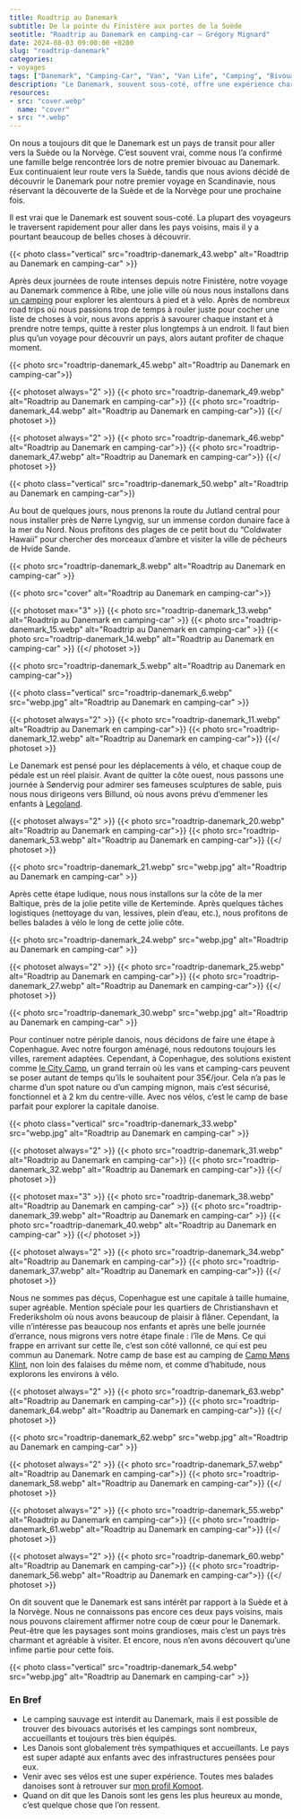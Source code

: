 ```yaml
---
title: Roadtrip au Danemark
subtitle: De la pointe du Finistère aux portes de la Suède
seotitle: "Roadtrip au Danemark en camping-car — Grégory Mignard"
date: 2024-08-03 09:00:00 +0200
slug: "roadtrip-danemark"
categories:
- voyages
tags: ["Danemark", "Camping-Car", "Van", "Van Life", "Camping", "Bivouac", "Scandinavie", "Legoland", "Ribe", "Copenhague", "Coldwater Hawaii", "Nørre Lyngvig", "Hvide Sande", "Søndervig", "île de Møns", "Møns Klint"]
description: "Le Danemark, souvent sous-coté, offre une expérience charmante et agréable. Idéal pour les familles et les cyclistes, c’est un pays accueillant avec de nombreuses belles découvertes."
resources:
- src: "cover.webp"
  name: "cover"
- src: "*.webp"
---
```


On nous a toujours dit que le Danemark est un pays de transit pour aller vers la Suède ou la Norvège. C’est souvent vrai, comme nous l’a confirmé une famille belge rencontrée lors de notre premier bivouac au Danemark. Eux continuaient leur route vers la Suède, tandis que nous avions décidé de découvrir le Danemark pour notre premier voyage en Scandinavie, nous réservant la découverte de la Suède et de la Norvège pour une prochaine fois.

Il est vrai que le Danemark est souvent sous-coté. La plupart des voyageurs le traversent rapidement pour aller dans les pays voisins, mais il y a pourtant beaucoup de belles choses à découvrir.

{{< photo class="vertical" src="roadtrip-danemark_43.webp" alt="Roadtrip au Danemark en camping-car" >}}

Après deux journées de route intenses depuis notre Finistère, notre voyage au Danemark commence à Ribe, une jolie ville où nous nous installons dans [un camping](https://ribecamping.dk) pour explorer les alentours à pied et à vélo. Après de nombreux road trips où nous passions trop de temps à rouler juste pour cocher une liste de choses à voir, nous avons appris à savourer chaque instant et à prendre notre temps, quitte à rester plus longtemps à un endroit. Il faut bien plus qu’un voyage pour découvrir un pays, alors autant profiter de chaque moment.

{{< photo src="roadtrip-danemark_45.webp" alt="Roadtrip au Danemark en camping-car">}}

{{< photoset always="2" >}}
{{< photo src="roadtrip-danemark_49.webp" alt="Roadtrip au Danemark en camping-car">}}
{{< photo src="roadtrip-danemark_44.webp" alt="Roadtrip au Danemark en camping-car">}}
{{</ photoset >}}

{{< photoset always="2" >}}
{{< photo src="roadtrip-danemark_46.webp" alt="Roadtrip au Danemark en camping-car">}}
{{< photo src="roadtrip-danemark_47.webp" alt="Roadtrip au Danemark en camping-car">}}
{{</ photoset >}}

{{< photo class="vertical" src="roadtrip-danemark_50.webp" alt="Roadtrip au Danemark en camping-car">}}

Au bout de quelques jours, nous prenons la route du Jutland central pour nous installer près de Nørre Lyngvig, sur un immense cordon dunaire face à la mer du Nord. Nous profitons des plages de ce petit bout du “Coldwater Hawaii” pour chercher des morceaux d’ambre et visiter la ville de pêcheurs de Hvide Sande.

{{< photo src="roadtrip-danemark_8.webp" alt="Roadtrip au Danemark en camping-car" >}}

{{< photo src="cover" alt="Roadtrip au Danemark en camping-car">}}

{{< photoset max="3" >}}
  {{< photo src="roadtrip-danemark_13.webp" alt="Roadtrip au Danemark en camping-car" >}}
  {{< photo src="roadtrip-danemark_15.webp" alt="Roadtrip au Danemark en camping-car" >}}
  {{< photo src="roadtrip-danemark_14.webp" alt="Roadtrip au Danemark en camping-car" >}}
{{</ photoset >}}

{{< photo src="roadtrip-danemark_5.webp" alt="Roadtrip au Danemark en camping-car">}}

{{< photo class="vertical" src="roadtrip-danemark_6.webp" src="webp.jpg" alt="Roadtrip au Danemark en camping-car" >}}

{{< photoset always="2" >}}
{{< photo src="roadtrip-danemark_11.webp" alt="Roadtrip au Danemark en camping-car">}}
{{< photo src="roadtrip-danemark_12.webp" alt="Roadtrip au Danemark en camping-car">}}
{{</ photoset >}}

Le Danemark est pensé pour les déplacements à vélo, et chaque coup de pédale est un réel plaisir. Avant de quitter la côte ouest, nous passons une journée à Søndervig pour admirer ses fameuses sculptures de sable, puis nous nous dirigeons vers Billund, où nous avons prévu d’emmener les enfants à [Legoland](https://www.legoland.dk).

{{< photoset always="2" >}}
{{< photo src="roadtrip-danemark_20.webp" alt="Roadtrip au Danemark en camping-car">}}
{{< photo src="roadtrip-danemark_53.webp" alt="Roadtrip au Danemark en camping-car">}}
{{</ photoset >}}

{{< photo src="roadtrip-danemark_21.webp" src="webp.jpg" alt="Roadtrip au Danemark en camping-car" >}}

Après cette étape ludique, nous nous installons sur la côte de la mer Baltique, près de la jolie petite ville de Kerteminde. Après quelques tâches logistiques (nettoyage du van, lessives, plein d’eau, etc.), nous profitons de belles balades à vélo le long de cette jolie côte.

{{< photo src="roadtrip-danemark_24.webp" src="webp.jpg" alt="Roadtrip au Danemark en camping-car" >}}

{{< photoset always="2" >}}
{{< photo src="roadtrip-danemark_25.webp" alt="Roadtrip au Danemark en camping-car">}}
{{< photo src="roadtrip-danemark_27.webp" alt="Roadtrip au Danemark en camping-car">}}
{{</ photoset >}}

{{< photo src="roadtrip-danemark_30.webp" src="webp.jpg" alt="Roadtrip au Danemark en camping-car" >}}

Pour continuer notre périple danois, nous décidons de faire une étape à Copenhague. Avec notre fourgon aménagé, nous redoutons toujours les villes, rarement adaptées. Cependant, à Copenhague, des solutions existent comme [le City Camp](https://www.citycamp.dk/francias), un grand terrain où les vans et camping-cars peuvent se poser autant de temps qu’ils le souhaitent pour 35€/jour. Cela n’a pas le charme d’un spot nature ou d’un camping mignon, mais c’est sécurisé, fonctionnel et à 2 km du centre-ville. Avec nos vélos, c’est le camp de base parfait pour explorer la capitale danoise.

{{< photo class="vertical" src="roadtrip-danemark_33.webp" src="webp.jpg" alt="Roadtrip au Danemark en camping-car" >}}

{{< photoset always="2" >}}
{{< photo src="roadtrip-danemark_31.webp" alt="Roadtrip au Danemark en camping-car">}}
{{< photo src="roadtrip-danemark_32.webp" alt="Roadtrip au Danemark en camping-car">}}
{{</ photoset >}}

{{< photoset max="3" >}}
  {{< photo src="roadtrip-danemark_38.webp" alt="Roadtrip au Danemark en camping-car" >}}
  {{< photo src="roadtrip-danemark_39.webp" alt="Roadtrip au Danemark en camping-car" >}}
  {{< photo src="roadtrip-danemark_40.webp" alt="Roadtrip au Danemark en camping-car" >}}
{{</ photoset >}}

{{< photoset always="2" >}}
{{< photo src="roadtrip-danemark_34.webp" alt="Roadtrip au Danemark en camping-car">}}
{{< photo src="roadtrip-danemark_37.webp" alt="Roadtrip au Danemark en camping-car">}}
{{</ photoset >}}

Nous ne sommes pas déçus, Copenhague est une capitale à taille humaine, super agréable. Mention spéciale pour les quartiers de Christianshavn et Frederiksholm où nous avons beaucoup de plaisir à flâner. Cependant, la ville n’intéresse pas beaucoup nos enfants et après une belle journée d’errance, nous migrons vers notre étape finale : l’île de Møns. Ce qui frappe en arrivant sur cette île, c’est son côté vallonné, ce qui est peu commun au Danemark. Notre camp de base est au camping de [Camp Møns Klint](https://campmoensklint.dk/), non loin des falaises du même nom, et comme d’habitude, nous explorons les environs à vélo.

{{< photoset always="2" >}}
{{< photo src="roadtrip-danemark_63.webp" alt="Roadtrip au Danemark en camping-car">}}
{{< photo src="roadtrip-danemark_64.webp" alt="Roadtrip au Danemark en camping-car">}}
{{</ photoset >}}

{{< photo src="roadtrip-danemark_62.webp" src="webp.jpg" alt="Roadtrip au Danemark en camping-car" >}}

{{< photoset always="2" >}}
{{< photo src="roadtrip-danemark_57.webp" alt="Roadtrip au Danemark en camping-car">}}
{{< photo src="roadtrip-danemark_58.webp" alt="Roadtrip au Danemark en camping-car">}}
{{</ photoset >}}

{{< photoset always="2" >}}
{{< photo src="roadtrip-danemark_55.webp" alt="Roadtrip au Danemark en camping-car">}}
{{< photo src="roadtrip-danemark_61.webp" alt="Roadtrip au Danemark en camping-car">}}
{{</ photoset >}}

{{< photoset always="2" >}}
{{< photo src="roadtrip-danemark_60.webp" alt="Roadtrip au Danemark en camping-car">}}
{{< photo src="roadtrip-danemark_56.webp" alt="Roadtrip au Danemark en camping-car">}}
{{</ photoset >}}

On dit souvent que le Danemark est sans intérêt par rapport à la Suède et à la Norvège. Nous ne connaissons pas encore ces deux pays voisins, mais nous pouvons clairement affirmer notre coup de cœur pour le Danemark. Peut-être que les paysages sont moins grandioses, mais c’est un pays très charmant et agréable à visiter. Et encore, nous n’en avons découvert qu’une infime partie pour cette fois.

{{< photo class="vertical" src="roadtrip-danemark_54.webp" src="webp.jpg" alt="Roadtrip au Danemark en camping-car" >}}

### En Bref

* Le camping sauvage est interdit au Danemark, mais il est possible de trouver des bivouacs autorisés et les campings sont nombreux, accueillants et toujours très bien équipés.
* Les Danois sont globalement très sympathiques et accueillants. Le pays est super adapté aux enfants avec des infrastructures pensées pour eux.
* Venir avec ses vélos est une super expérience. Toutes mes balades danoises sont à retrouver sur [mon profil Komoot](https://www.komoot.com/fr-fr/user/874728467806).
* Quand on dit que les Danois sont les gens les plus heureux au monde, c’est quelque chose que l’on ressent.